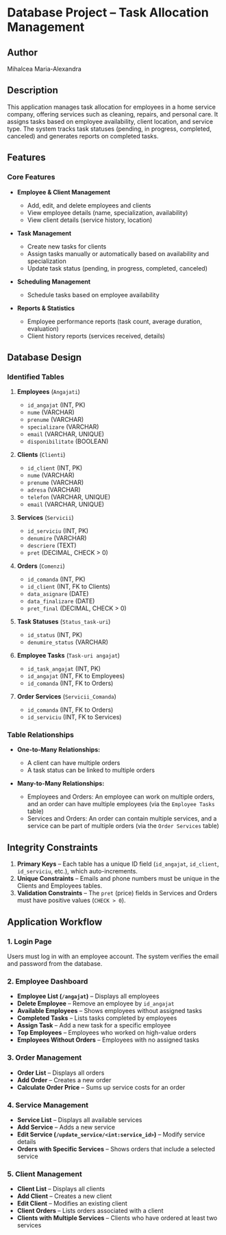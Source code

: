 # Database Project – Task Allocation Management  

## Author  
Mihalcea Maria-Alexandra  

## Description  
This application manages task allocation for employees in a home service company, offering services such as cleaning, repairs, and personal care. It assigns tasks based on employee availability, client location, and service type. The system tracks task statuses (pending, in progress, completed, canceled) and generates reports on completed tasks.  

## Features  

### Core Features  
- **Employee & Client Management**  
  - Add, edit, and delete employees and clients  
  - View employee details (name, specialization, availability)  
  - View client details (service history, location)  

- **Task Management**  
  - Create new tasks for clients  
  - Assign tasks manually or automatically based on availability and specialization  
  - Update task status (pending, in progress, completed, canceled)  

- **Scheduling Management**  
  - Schedule tasks based on employee availability  

- **Reports & Statistics**  
  - Employee performance reports (task count, average duration, evaluation)  
  - Client history reports (services received, details)  

## Database Design  

### Identified Tables  
1. **Employees** (`Angajati`)  
   - `id_angajat` (INT, PK)  
   - `nume` (VARCHAR)  
   - `prenume` (VARCHAR)  
   - `specializare` (VARCHAR)  
   - `email` (VARCHAR, UNIQUE)  
   - `disponibilitate` (BOOLEAN)  

2. **Clients** (`Clienti`)  
   - `id_client` (INT, PK)  
   - `nume` (VARCHAR)  
   - `prenume` (VARCHAR)  
   - `adresa` (VARCHAR)  
   - `telefon` (VARCHAR, UNIQUE)  
   - `email` (VARCHAR, UNIQUE)  

3. **Services** (`Servicii`)  
   - `id_serviciu` (INT, PK)  
   - `denumire` (VARCHAR)  
   - `descriere` (TEXT)  
   - `pret` (DECIMAL, CHECK > 0)  

4. **Orders** (`Comenzi`)  
   - `id_comanda` (INT, PK)  
   - `id_client` (INT, FK to Clients)  
   - `data_asignare` (DATE)  
   - `data_finalizare` (DATE)  
   - `pret_final` (DECIMAL, CHECK > 0)  

5. **Task Statuses** (`Status_task-uri`)  
   - `id_status` (INT, PK)  
   - `denumire_status` (VARCHAR)  

6. **Employee Tasks** (`Task-uri angajat`)  
   - `id_task_angajat` (INT, PK)  
   - `id_angajat` (INT, FK to Employees)  
   - `id_comanda` (INT, FK to Orders)  

7. **Order Services** (`Servicii_Comanda`)  
   - `id_comanda` (INT, FK to Orders)  
   - `id_serviciu` (INT, FK to Services)  

### Table Relationships  
- **One-to-Many Relationships:**  
  - A client can have multiple orders  
  - A task status can be linked to multiple orders  

- **Many-to-Many Relationships:**  
  - Employees and Orders: An employee can work on multiple orders, and an order can have multiple employees (via the `Employee Tasks` table)  
  - Services and Orders: An order can contain multiple services, and a service can be part of multiple orders (via the `Order Services` table)  

## Integrity Constraints  
1. **Primary Keys** – Each table has a unique ID field (`id_angajat`, `id_client`, `id_serviciu`, etc.), which auto-increments.  
2. **Unique Constraints** – Emails and phone numbers must be unique in the Clients and Employees tables.  
3. **Validation Constraints** – The `pret` (price) fields in Services and Orders must have positive values (`CHECK > 0`).  

## Application Workflow  

### 1. Login Page  
Users must log in with an employee account. The system verifies the email and password from the database.  

### 2. Employee Dashboard  
- **Employee List (`/angajat`)** – Displays all employees  
- **Delete Employee** – Remove an employee by `id_angajat`  
- **Available Employees** – Shows employees without assigned tasks  
- **Completed Tasks** – Lists tasks completed by employees  
- **Assign Task** – Add a new task for a specific employee  
- **Top Employees** – Employees who worked on high-value orders  
- **Employees Without Orders** – Employees with no assigned tasks  

### 3. Order Management  
- **Order List** – Displays all orders  
- **Add Order** – Creates a new order  
- **Calculate Order Price** – Sums up service costs for an order  

### 4. Service Management  
- **Service List** – Displays all available services  
- **Add Service** – Adds a new service  
- **Edit Service (`/update_service/<int:service_id>`)** – Modify service details  
- **Orders with Specific Services** – Shows orders that include a selected service  

### 5. Client Management  
- **Client List** – Displays all clients  
- **Add Client** – Creates a new client  
- **Edit Client** – Modifies an existing client  
- **Client Orders** – Lists orders associated with a client  
- **Clients with Multiple Services** – Clients who have ordered at least two services  


